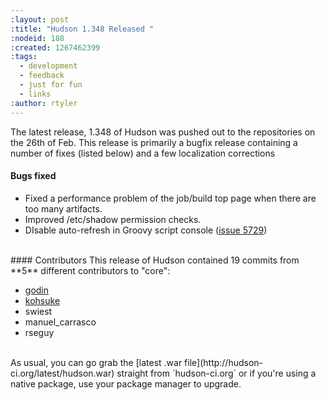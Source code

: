 ```yaml
---
:layout: post
:title: "Hudson 1.348 Released "
:nodeid: 188
:created: 1267462399
:tags:
  - development
  - feedback
  - just for fun
  - links
:author: rtyler
---
```


The latest release, 1.348 of Hudson was pushed out to the repositories on the 26th of Feb. This release is primarily a bugfix release containing a number of fixes (listed below) and a few localization corrections

#### Bugs fixed

<ul class=image>
  <li class=bug> Fixed a performance problem of the job/build top page when there are too many artifacts.
<li>Improved /etc/shadow permission checks.
<li>DIsable auto-refresh in Groovy script console (<a href="http://issues.hudson-ci.org/browse/HUDSON-5729">issue 5729</a>)
</ul>

<br clear="all"/>
#### Contributors 
This release of Hudson contained 19 commits from **5** different contributors to "core":

- <a id="aptureLink_TgMtrwa0Sz" href="http://twitter.com/_godin_">godin</a>
- <a id="aptureLink_YaPunVjeFQ" href="http://twitter.com/kohsukekawa">kohsuke</a>
- swiest
- manuel_carrasco
- rseguy

<br clear="all"/>
As usual, you can go grab the [latest .war file](http://hudson-ci.org/latest/hudson.war) straight from `hudson-ci.org` or if you're using a native package, use your package manager to upgrade.
